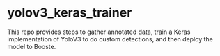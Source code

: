 # yolov3_keras_trainer
This repo provides steps to gather annotated data, train a Keras implementation of YoloV3 to do custom detections, and then deploy the model to Booste.
